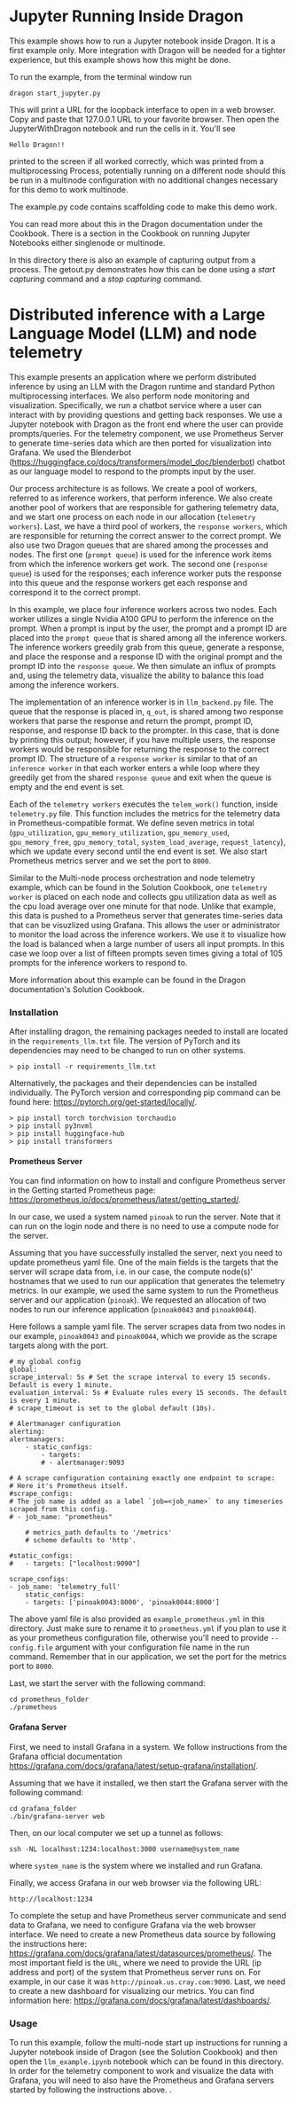 # Jupyter Running Inside Dragon

This example shows how to run a Jupyter notebook inside Dragon. It
is a first example only. More integration with Dragon will be needed
for a tighter experience, but this example shows how this might be done.

To run the example, from the terminal window run

    dragon start_jupyter.py

This will print a URL for the loopback interface to open in a web browser.
Copy and paste that 127.0.0.1 URL to your favorite browser. Then open
the JupyterWithDragon notebook and run the cells in it. You'll see

    Hello Dragon!!

printed to the screen if all worked correctly, which was printed from a
multiprocessing Process, potentially running on a different node should
this be run in a multinode configuration with no additional changes
necessary for this demo to work multinode.

The example.py code contains scaffolding code to make this demo work.

You can read more about this in the Dragon documentation under the
Cookbook. There is a section in the Cookbook on running Jupyter
Notebooks either singlenode or multinode.

In this directory there is also an example of capturing output
from a process. The getout.py demonstrates how this can be done
using a *start capturing* command and a *stop capturing* command.


# Distributed inference with a Large Language Model (LLM) and node telemetry

This example presents an application where we perform distributed inference by
using an LLM with the Dragon runtime and standard Python multiprocessing
interfaces. We also perform node monitoring and visualization. Specifically, we
run a chatbot service where a user can interact with by providing questions and
getting back responses.  We use a Jupyter notebook with Dragon as the front end
where the user can provide prompts/queries.  For the telemetry component, we use
Prometheus Server to generate time-series data which are then ported for
visualization into Grafana.  We used the Blenderbot
(https://huggingface.co/docs/transformers/model_doc/blenderbot) chatbot as our
language model to respond to the prompts input by the user.

Our process architecture is as follows.  We create a pool of workers, referred
to as inference workers, that perform inference. We also create another pool of
workers that are responsible for gathering telemetry data, and we
start one process on each node in our allocation (`telemetry workers`). Last, we
have a third pool of workers, the `response workers`, which are responsible for
returning the correct answer to the correct prompt. We also use two Dragon
queues that are shared among the processes and nodes.  The first one (`prompt
queue`) is used for the inference work items from which the inference workers get
work. The second one (`response queue`) is used for the responses; each
inference worker puts the response into this queue and the response workers get
each response and correspond it to the correct prompt.

In this example, we place four inference workers across two nodes.  Each worker
utilizes a single Nvidia A100 GPU to perform the inference on the prompt. When a
prompt is input by the user, the prompt and a prompt ID are placed into the
`prompt queue` that is shared among all the inference workers. The inference
workers greedily grab from this queue, generate a response, and place the
response and a response ID with the original prompt and the prompt ID into the
`response queue`.  We then simulate an influx of prompts and, using the
telemetry data, visualize the ability to balance this load among the inference
workers.

The implementation of an inference worker is in `llm_backend.py` file.  The
queue that the response is placed in, `q_out`, is shared among two response
workers that parse the response and return the prompt, prompt ID, response, and
response ID back to the prompter. In this case, that is done by printing this
output; however, if you have multiple users, the response workers would be
responsible for returning the response to the correct prompt ID. The structure
of a `response worker` is similar to that of an `inference worker` in that each
worker enters a while loop where they greedily get from the shared
`response queue` and exit when the queue is empty and the end event is set.

Each of the `telemetry workers` executes the `telem_work()` function, inside
`telemetry.py` file. This function includes the metrics for the telemetry data
in Prometheus-compatible format.  We define seven metrics in total
(`gpu_utilization`, `gpu_memory_utilization`, `gpu_memory_used`,
`gpu_memory_free`, `gpu_memory_total`, `system_load_average`,
`request_latency`), which we update every second until the end event is set. We
also start Prometheus metrics server and we set the port to `8000`.

Similar to the Multi-node process orchestration and node telemetry example,
which can be found in the Solution Cookbook, one `telemetry worker` is placed
on each node and collects gpu utilization data as well as the cpu load average
over one minute for that node.  Unlike that example, this data is pushed to a
Prometheus server that generates time-series data that can be visuzlized using
Grafana.  This allows the user or administrator to monitor the load across the
inference workers. We use it to visualize how the load is balanced when a large
number of users all input prompts. In this case we loop over a list of fifteen
prompts seven times giving a total of 105 prompts for the inference workers to
respond to.

More information about this example can be found in the Dragon documentation's
Solution Cookbook.

### Installation

After installing dragon, the remaining packages needed to install are located in
the `requirements_llm.txt` file.  The version of PyTorch and its dependencies
may need to be changed to run on other systems.

```
> pip install -r requirements_llm.txt
```

Alternatively, the packages and their dependencies can be installed
individually. The PyTorch version and corresponding pip command can be found
here: https://pytorch.org/get-started/locally/.

```
> pip install torch torchvision torchaudio
> pip install py3nvml
> pip install huggingface-hub
> pip install transformers
```


#### Prometheus Server

You can find information on how to install and configure Prometheus server in
the Getting started Prometheus page:
https://prometheus.io/docs/prometheus/latest/getting_started/.

In our case, we used a system named `pinoak` to run the server. Note that it can
run on the login node and there is no need to use a compute node for the server.

Assuming that you have successfully installed the server, next you need to
update prometheus yaml file. One of the main fields is the targets that the
server will scrape data from, i.e. in our case, the compute node(s)' hostnames
that we used to run our application that generates the telemetry metrics.  In
our example, we used the same system to run the Prometheus server and our
application (`pinoak`). We requested an allocation of two nodes to run our
inference application (`pinoak0043` and `pinoak0044`).

Here follows a sample yaml file. The server scrapes data from two nodes in our
example, `pinoak0043` and `pinoak0044`, which we provide as the scrape targets
along with the port.

```
# my global config
global:
scrape_interval: 5s # Set the scrape interval to every 15 seconds. Default is every 1 minute.
evaluation_interval: 5s # Evaluate rules every 15 seconds. The default is every 1 minute.
# scrape_timeout is set to the global default (10s).

# Alertmanager configuration
alerting:
alertmanagers:
    - static_configs:
        - targets:
        # - alertmanager:9093

# A scrape configuration containing exactly one endpoint to scrape:
# Here it's Prometheus itself.
#scrape_configs:
# The job name is added as a label `job=<job_name>` to any timeseries scraped from this config.
# - job_name: "prometheus"

    # metrics_path defaults to '/metrics'
    # scheme defaults to 'http'.

#static_configs:
#   - targets: ["localhost:9090"]

scrape_configs:
- job_name: 'telemetry_full'
    static_configs:
    - targets: ['pinoak0043:8000', 'pinoak0044:8000']
```

The above yaml file is also provided as `example_prometheus.yml` in this
directory.  Just make sure to rename it to `prometheus.yml` if you plan to use
it as your prometheus configuration file, otherwise you'll need to provide
`--config.file` argument with your configuration file name in the run command.
Remember that in our application, we set the port for the metrics port to
`8000`.

Last, we start the server with the following command:

```
cd prometheus_folder
./prometheus
```

#### Grafana Server

First, we need to install Grafana in a system. We follow instructions from the
Grafana official documentation
https://grafana.com/docs/grafana/latest/setup-grafana/installation/.

Assuming that we have it installed, we then start the Grafana server with the
following command:

```
cd grafana_folder
./bin/grafana-server web
```

Then, on our local computer we set up a tunnel as follows:

```
ssh -NL localhost:1234:localhost:3000 username@system_name
```

where `system_name` is the system where we installed and run Grafana.

Finally, we access Grafana in our web browser via the following URL:

```
http://localhost:1234
```

To complete the setup and have Prometheus server communicate and send data to
Grafana, we need to configure Grafana via the web browser interface. We need to
create a new Prometheus data source by following the instructions here:
https://grafana.com/docs/grafana/latest/datasources/prometheus/. The most
important field is the `URL`, where we need to provide the URL (ip address and
port) of the system that Prometheus server runs on. For example, in our case it
was `http://pinoak.us.cray.com:9090`.  Last, we need to create a new dashboard
for visualizing our metrics. You can find information here:
https://grafana.com/docs/grafana/latest/dashboards/.

### Usage

To run this example, follow the multi-node start up instructions for running a
Jupyter notebook inside of Dragon (see the Solution Cookbook) and then open the
`llm_example.ipynb` notebook which can be found in this directory. In order for
the telemetry component to work and visualize the data with Grafana,
you will need to also have the Prometheus and Grafana servers started by
following the instructions above.
.